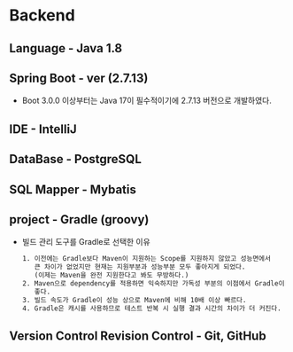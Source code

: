 # Backend
  
## Language - Java 1.8

## Spring Boot - ver (2.7.13)

- Boot 3.0.0 이상부터는 Java 17이 필수적이기에 2.7.13 버전으로 개발하였다.

## IDE - IntelliJ

## DataBase - PostgreSQL

## SQL Mapper - Mybatis

## project - Gradle (groovy)

- 빌드 관리 도구를 Gradle로 선택한 이유
  
  ```txt
  1. 이전에는 Gradle보다 Maven이 지원하는 Scope를 지원하지 않았고 성능면에서
     큰 차이가 없었지만 현재는 지원부분과 성능부분 모두 좋아지게 되었다.
     (이제는 Maven을 완전 지원한다고 봐도 무방하다.)
  2. Maven으로 dependency를 적용하면 익숙하지만 가독성 부분의 이점에서 Gradle이
     좋다.
  3. 빌드 속도가 Gradle이 성능 상으로 Maven에 비해 10배 이상 빠르다.
  4. Gradle은 캐시를 사용하므로 테스트 반복 시 실행 결과 시간의 차이가 더 커진다.
  ```

## Version Control Revision Control - Git, GitHub


